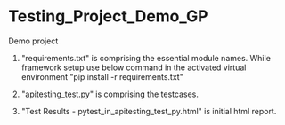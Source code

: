 # Testing_Project_Demo_GP
Demo project

1. "requirements.txt" is comprising the essential module names. While framework setup use below command in the activated virtual environment
          "pip install -r requirements.txt"

2. "apitesting_test.py" is comprising the testcases.

3. "Test Results - pytest_in_apitesting_test_py.html" is initial html report.
